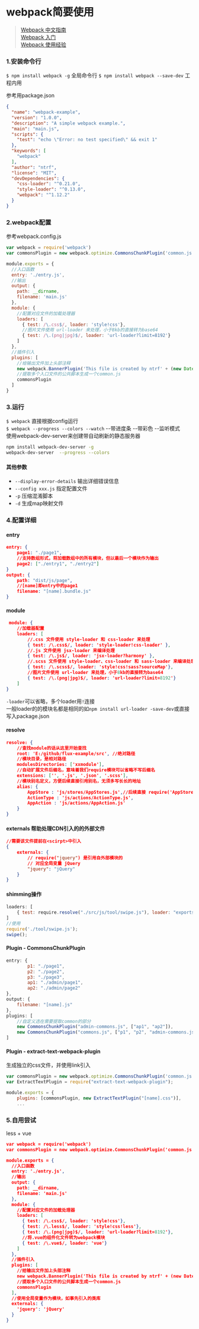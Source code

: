 # webpack简要使用
>[Webpack 中文指南](http://zhaoda.net/webpack-handbook/index.html)  
>[Webpack 入门](http://www.cnblogs.com/vajoy/p/4650467.html)  
>[Webpack 使用经验](http://www.cnblogs.com/giveiris/p/5237080.html)  

### 1.安装命令行
`$ npm install webpack -g` 全局命令行
`$ npm install webpack --save-dev` 工程内用

参考用package.json
```json
{
  "name": "webpack-example",
  "version": "1.0.0",
  "description": "A simple webpack example.",
  "main": "main.js",
  "scripts": {
    "test": "echo \"Error: no test specified\" && exit 1"
  },
  "keywords": [
    "webpack"
  ],
  "author": "ntrf",
  "license": "MIT",
  "devDependencies": {
    "css-loader": "^0.21.0",
    "style-loader": "^0.13.0",
    "webpack": "^1.12.2"
  }
}
```

### 2.webpack配置
参考webpack.config.js
```js
var webpack = require('webpack')
var commonsPlugin = new webpack.optimize.CommonsChunkPlugin('common.js');

module.exports = {
  //入口函数
  entry: './entry.js',
  //输出
  output: {
    path: __dirname,
    filename: 'main.js'
  },
  module: {
    //配置对应文件的加载处理器
    loaders: [
      { test: /\.css$/, loader: 'style!css'},
      //图片文件使用 url-loader 来处理，小于8kb的直接转为base64
      { test: /\.(png|jpg)$/, loader: 'url-loader?limit=8192'}
    ]
  },
  //插件引入
  plugins: [
    //给输出文件加上头部注释
    new webpack.BannerPlugin('This file is created by ntrf' + (new Date()).getTime()),
    //提取多个入口文件的公共脚本生成一个common.js
    commonsPlugin
  ]
}
```

### 3.运行
`$ webpack` 直接根据config运行  
`$ webpack --progress --colors --watch` --带进度条 --带彩色 --监听模式  
使用webpack-dev-server来创建带自动刷新的静态服务器  
```bash
npm install webpack-dev-server -g
webpack-dev-server  --progress --colors
```

#### 其他参数
+ `--display-error-details` 输出详细错误信息
+ `--config xxx.js` 指定配置文件
+ `-p` 压缩混淆脚本
+ `-d` 生成map映射文件 

### 4.配置详细
#### entry
```json
entry: {
    page1: "./page1",
    //支持数组形式，将加载数组中的所有模块，但以最后一个模块作为输出
    page2: ["./entry1", "./entry2"]
}
output: {
    path: "dist/js/page",
    //[name]即entry中的page1
    filename: "[name].bundle.js"
}
```

#### module
```json
 module: {
    //加载器配置
    loaders: [
        //.css 文件使用 style-loader 和 css-loader 来处理
        { test: /\.css$/, loader: 'style-loader!css-loader' },
        //.js 文件使用 jsx-loader 来编译处理
        { test: /\.js$/, loader: 'jsx-loader?harmony' },
        //.scss 文件使用 style-loader、css-loader 和 sass-loader 来编译处理
        { test: /\.scss$/, loader: 'style!css!sass?sourceMap'},
        //图片文件使用 url-loader 来处理，小于8kb的直接转为base64
        { test: /\.(png|jpg)$/, loader: 'url-loader?limit=8192'}
    ]
}
```
`-loader`可以省略，多个loader用`!`连接  
一般loader的的模块名都是相同的如`npm install url-loader -save-dev`或直接写入package.json  

#### resolve
```json
resolve: {
    //查找module的话从这里开始查找
    root: 'E:/github/flux-example/src', //绝对路径
    //模块目录，是相对路径
    modulesDirectories: ['xxmodule'],
    //自动扩展文件后缀名，意味着我们require模块可以省略不写后缀名
    extensions: ['', '.js', '.json', '.scss'],
    //模块别名定义，方便后续直接引用别名，无须多写长长的地址
    alias: {
        AppStore : 'js/stores/AppStores.js',//后续直接 require('AppStore') 即可
        ActionType : 'js/actions/ActionType.js',
        AppAction : 'js/actions/AppAction.js'
    }
}
```

#### externals 帮助处理CDN引入的的外部文件
```json
//需要该文件提前在<scirpt>中引入
{
    externals: {
        // require("jquery") 是引用自外部模块的
        // 对应全局变量 jQuery
        "jquery": "jQuery"
    }
}
```

#### shimming操作
```js
loaders: [
    { test: require.resolve("./src/js/tool/swipe.js"), loader: "exports?swipe"}
]
//使用
require('./tool/swipe.js');
swipe();
```

#### Plugin - CommonsChunkPlugin
```js
entry: {
        p1: "./page1",
        p2: "./page2",
        p3: "./page3",
        ap1: "./admin/page1",
        ap2: "./admin/page2"
},
output: {
    filename: "[name].js"
},
plugins: [
    //自定义选在需要提取common的部分
    new CommonsChunkPlugin("admin-commons.js", ["ap1", "ap2"]),
    new CommonsChunkPlugin("commons.js", ["p1", "p2", "admin-commons.js"])
]
```

#### Plugin - extract-text-webpack-plugin
生成独立的css文件，并使用link引入  
```js
var commonsPlugin = new webpack.optimize.CommonsChunkPlugin('common.js');
var ExtractTextPlugin = require("extract-text-webpack-plugin");

module.exports = {
    plugins: [commonsPlugin, new ExtractTextPlugin("[name].css")],
    ...
```


### 5.自用尝试
less + vue  
```json
var webpack = require('webpack')
var commonsPlugin = new webpack.optimize.CommonsChunkPlugin('common.js');

module.exports = {
  //入口函数
  entry: './entry.js',
  //输出
  output: {
    path: __dirname,
    filename: 'main.js'
  },
  module: {
    //配置对应文件的加载处理器
    loaders: [
      { test: /\.css$/, loader: 'style!css'},
      { test: /\.less$/, loader: 'style!css!less'},
      { test: /\.(png|jpg)$/, loader: 'url-loader?limit=8192'},
      //将.vue的组件化文件转为webpack模块
      { test: /\.vue$/, loader: 'vue'}
    ]
  },
  //插件引入
  plugins: [
    //给输出文件加上头部注释
    new webpack.BannerPlugin('This file is created by ntrf' + (new Date()).getTime()),
    //提取多个入口文件的公共脚本生成一个common.js
    commonsPlugin
  ],
  //使用全局变量作为模块，如事先引入的类库
  externals: {
    'jquery': 'jQuery'
  }
}
```








